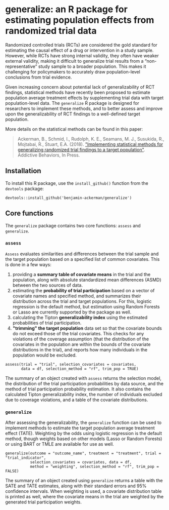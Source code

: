 # generalize: an R package for estimating population effects from randomized trial data

Randomized controlled trials (RCTs) are considered the gold standard for estimating the causal effect of a drug or intervention in a study sample. However, while RCTs have strong internal validity, they often have weaker external validity, making it difficult to generalize trial results from a “non-representative” study sample to a broader population. This makes it challenging for policymakers to accurately draw population-level conclusions from trial evidence.

Given increasing concern about potential lack of generalizability of RCT findings, statistical methods have recently been proposed to estimate population average treatment effects by supplementing trial data with target population-level data. The `generalize` R package is designed for researchers to implement these methods, and to better assess and improve upon the generalizability of RCT findings to a well-defined target population.

More details on the statistical methods can be found in this paper:

> Ackerman, B., Schmid, I., Rudolph, K. E., Seamans, M. J., Susukida, R., Mojtabai, R., Stuart,
E.A. (2018). ["Implementing statistical methods for generalizing randomized trial findings to a target population"](https://www.sciencedirect.com/science/article/abs/pii/S0306460318312309?via%3Dihub). Addictive Behaviors, In Press. 

## Installation
To install this R package, use the `install_github()` function from the `devtools` package:
```
devtools::install_github('benjamin-ackerman/generalize')
```

## Core functions
The `generalize` package contains two core functions: `assess` and `generalize`.

### `assess`
`Assess` evaluates similarities and differences between the trial sample and the target population based on a specified list of common covariates.  This is done in a few ways: 

1. providing a **summary table of covariate means** in the trial and the population, along with absolute standardized mean differences (ASMD) between the two sources of data.
2. estimating the **probability of trial participation** based on a vector of covariate names and specified method, and summarizes their distribution across the trial and target populations.  For this, logistic regression is the default method, but estimation using Random Forests or Lasso are currently supported by the package as well.
3. calculating the Tipton **generalizability index** using the estimated probabilities of trial participation. 
4. **"trimming" the target population** data set so that the covariate bounds do not exceed those of the trial covariates.  This checks for any violations of the coverage assumption (that the distribution of the covariates in the population are within the bounds of the covariate distributions in the trial), and reports how many individuals in the population would be excluded.

```
assess(trial = "trial", selection_covariates = covariates, 
       data = df, selection_method = "rf", trim_pop = TRUE)
```

The summary of an object created with `assess` returns the selection model, the distribution of the trial participation probabilities by data source, and the method of trial participation probability estimation.  It also contains the calculated Tipton generalizability index, the number of individuals excluded due to coverage violations, and a table of the covariate distributions.

### `generalize`
After assessing the generalizability, the `generalize` function can be used to implement methods to estimate the target population average treatment effect (TATE).  Weighting by the odds using logistic regression is the default method, though weights based on other models (Lasso or Random Forests) or using BART or TMLE are available for use as well.

```
generalize(outcome = "outcome_name", treatment = "treatment", trial = "trial_indicator", 
           selection_covariates = covariates, data = df, 
           method = "weighting", selection_method = "rf", trim_pop = FALSE)
```

The summary of an object created using `generalize` returns a table with the SATE and TATE estimates, along with their standard errors and 95% confidence intervals.  When weighting is used, a covariate distribution table is printed as well, where the covariate means in the trial are weighted by the generated trial participation weights.
